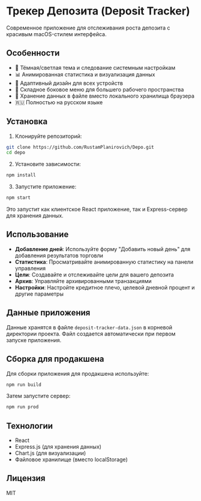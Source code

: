 # Трекер Депозита (Deposit Tracker)

Современное приложение для отслеживания роста депозита с красивым macOS-стилем интерфейса.

## Особенности

- 🌙 Тёмная/светлая тема и следование системным настройкам
- 📊 Анимированная статистика и визуализация данных
- 📱 Адаптивный дизайн для всех устройств
- 🔄 Складное боковое меню для большего рабочего пространства
- 💾 Хранение данных в файле вместо локального хранилища браузера
- 🇷🇺 Полностью на русском языке

## Установка

1. Клонируйте репозиторий:
```bash
git clone https://github.com/RustamPlanirovich/Depo.git
cd depo
```

2. Установите зависимости:
```bash
npm install
```

3. Запустите приложение:
```bash
npm start
```

Это запустит как клиентское React приложение, так и Express-сервер для хранения данных.

## Использование

- **Добавление дней**: Используйте форму "Добавить новый день" для добавления результатов торговли
- **Статистика**: Просматривайте анимированную статистику на панели управления
- **Цели**: Создавайте и отслеживайте цели для вашего депозита
- **Архив**: Управляйте архивированными транзакциями
- **Настройки**: Настройте кредитное плечо, целевой дневной процент и другие параметры

## Данные приложения

Данные хранятся в файле `deposit-tracker-data.json` в корневой директории проекта. Файл создается автоматически при первом запуске приложения.

## Сборка для продакшена

Для сборки приложения для продакшена используйте:

```bash
npm run build
```

Затем запустите сервер:

```bash
npm run prod
```

## Технологии

- React
- Express.js (для хранения данных)
- Chart.js (для визуализации)
- Файловое хранилище (вместо localStorage)

## Лицензия

MIT
